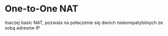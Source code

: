 # One-to-One NAT
 Inaczej basic NAT, pozwala na połaczenie się dwóch niekompatybilnych ze sobą adresów IP 